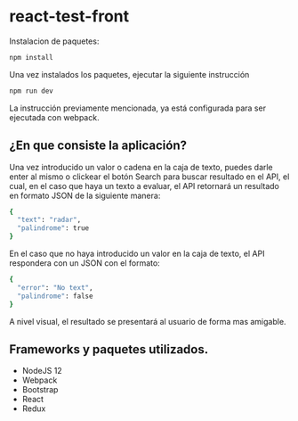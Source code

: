 # react-test-front

Instalacion de paquetes:

```bash
npm install
```

Una vez instalados los paquetes, ejecutar la siguiente instrucción
```bash
npm run dev
```

La instrucción previamente mencionada, ya está configurada para ser ejecutada con webpack.

## ¿En que consiste la aplicación?

Una vez introducido un valor o cadena en la caja de texto, puedes darle enter al mismo o clickear el botón Search para buscar resultado en el API, el cual, en el caso que haya un texto a evaluar, el API retornará un resultado en formato JSON de la siguiente manera:
```bash
{
  "text": "radar",
  "palindrome": true
}
```

En el caso que no haya introducido un valor en la caja de texto, el API respondera con un JSON con el formato:
```bash
{
  "error": "No text",
  "palindrome": false
}
```
A nivel visual, el resultado se presentará al usuario de forma mas amigable.

## Frameworks y paquetes utilizados.
- NodeJS 12
- Webpack
- Bootstrap
- React
- Redux

